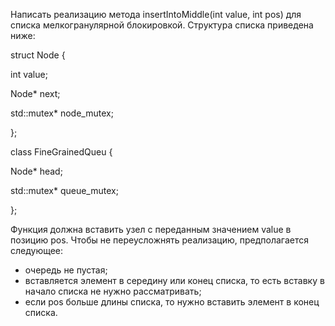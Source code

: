 Написать реализацию метода insertIntoMiddle(int value, int pos) для списка мелкогранулярной блокировкой. Структура списка приведена ниже:

struct Node
{
  
  int value;
  
  Node* next;
  
  std::mutex* node_mutex;
  
};


class FineGrainedQueu
{
  
  Node* head;
  
  std::mutex* queue_mutex;
  
};

Функция должна вставить узел с переданным значением value в позицию pos. Чтобы не переусложнять реализацию, предполагается следующее:

- очередь не пустая;
- вставляется элемент в середину или конец списка, то есть вставку в начало списка не нужно рассматривать;
- если pos больше длины списка, то нужно вставить элемент в конец списка.
